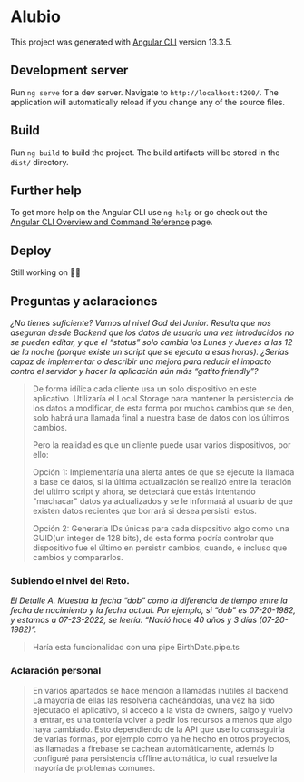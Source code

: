 # Alubio

This project was generated with [Angular CLI](https://github.com/angular/angular-cli) version 13.3.5.

## Development server

Run `ng serve` for a dev server. Navigate to `http://localhost:4200/`. The application will automatically reload if you change any of the source files.

## Build

Run `ng build` to build the project. The build artifacts will be stored in the `dist/` directory.

## Further help

To get more help on the Angular CLI use `ng help` or go check out the [Angular CLI Overview and Command Reference](https://angular.io/cli) page.


## Deploy

Still working on 🦾🔥

## Preguntas y aclaraciones
_¿No tienes suficiente? Vamos al nivel God del Junior. Resulta que nos aseguran desde Backend que los datos de usuario una vez introducidos no se pueden editar, y que el “status” solo cambia los Lunes y Jueves a las 12 de la noche (porque existe un script que se ejecuta a esas horas). ¿Serías capaz de implementar o describir una mejora para reducir el impacto contra el servidor y hacer la aplicación aún más “gatito friendly”?_

> De forma idílica cada cliente usa un solo dispositivo en este aplicativo. Utilizaría el Local Storage para mantener la persistencia de los datos a modificar, de esta forma por muchos cambios que se den, solo habrá una llamada final a nuestra base de datos con los últimos cambios.
> 
> Pero la realidad es que un cliente puede usar varios dispositivos, por ello:
> 
> Opción 1: Implementaría una alerta antes de que se ejecute la llamada a base de datos, si la última actualización se realizó entre la iteración del ultimo script y ahora, se detectará que estás intentando "machacar" datos ya actualizados y se le informará al usuario de que existen datos recientes que borrará si desea persistir estos.
> 
> Opción 2: Generaría IDs únicas para cada dispositivo algo como una GUID(un integer de 128 bits), de esta forma podría controlar que dispositivo fue el último en persistir cambios, cuando, e incluso que cambios y compararlos.

### Subiendo el nivel del Reto.
_El Detalle A. Muestra la fecha “dob” como la diferencia de tiempo entre la fecha de nacimiento y la fecha actual. Por ejemplo, si “dob” es 07-20-1982, y estamos a 07-23-2022, se leería: “Nació hace 40 años y 3 días (07-20-1982)”._
> Haría esta funcionalidad con una pipe BirthDate.pipe.ts

### Aclaración personal
> En varios apartados se hace mención a llamadas inútiles al backend. La mayoría de ellas las resolvería cacheándolas, una vez ha sido ejecutado el aplicativo, si accedo a la vista de owners, salgo y vuelvo a entrar, es una tontería volver a pedir los recursos a menos que algo haya cambiado. Esto dependiendo de la API que use lo conseguiría de varias formas, por ejemplo como ya he hecho en otros proyectos, las llamadas a firebase se cachean automáticamente, además lo configuré para persistencia offline automática, lo cual resuelve la mayoría de problemas comunes.
